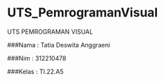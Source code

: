# UTS_PemrogramanVisual

UTS PEMROGRAMAN VISUAL

###Nama : Tatia Deswita Anggraeni

###Nim : 312210478

###Kelas : TI.22.A5
